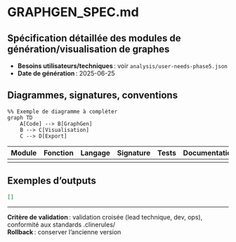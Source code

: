 # GRAPHGEN_SPEC.md

## Spécification détaillée des modules de génération/visualisation de graphes

- **Besoins utilisateurs/techniques** : voir `analysis/user-needs-phase5.json`
- **Date de génération** : 2025-06-25

## Diagrammes, signatures, conventions

```mermaid
%% Exemple de diagramme à compléter
graph TD
    A[Code] --> B[GraphGen]
    B --> C[Visualisation]
    C --> D[Export]
```

| Module | Fonction | Langage | Signature | Tests | Documentation |
|--------|----------|---------|-----------|-------|---------------|
|        |          |         |           |       |               |

## Exemples d’outputs

```json
[]
```

---

**Critère de validation** : validation croisée (lead technique, dev, ops), conformité aux standards .clinerules/  
**Rollback** : conserver l’ancienne version
